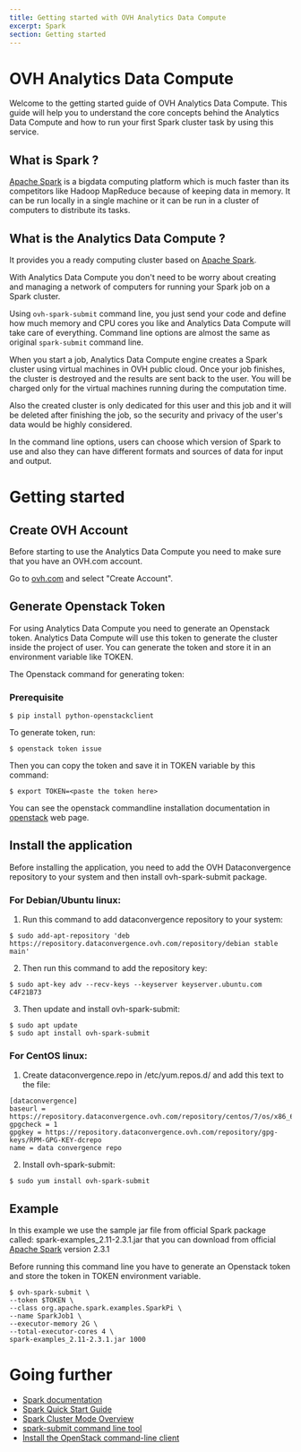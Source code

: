 ```yaml
---
title: Getting started with OVH Analytics Data Compute
excerpt: Spark
section: Getting started
---
```

# OVH Analytics Data Compute

Welcome to the getting started guide of OVH Analytics Data Compute. This guide will help you to 
understand the core concepts behind the Analytics Data Compute and how to run your first Spark 
cluster task by using this service.

## What is Spark ?

[Apache Spark](http://spark.apache.org/) is a bigdata computing platform which is much faster 
than its competitors like Hadoop MapReduce because of keeping data in memory. It can be run 
locally in a single machine or it can be run in a cluster of computers to distribute its tasks.

## What is the Analytics Data Compute ?

It provides you a ready computing cluster based on [Apache Spark](http://spark.apache.org/).

With Analytics Data Compute you don't need to be worry about creating and managing a network of 
computers for running your Spark job on a Spark cluster. 

Using `ovh-spark-submit` command line, you just send your code and define how much memory and 
CPU cores you like and Analytics Data Compute will take care of everything. Command line options 
are almost the same as original `spark-submit` command line.

When you start a job, Analytics Data Compute engine creates a Spark cluster using virtual machines 
in OVH public cloud. Once your job finishes, the cluster is destroyed and the results are sent 
back to the user. You will be charged only for the virtual machines running during the computation time. 

Also the created cluster is only dedicated for this user and this job and it will be deleted after 
finishing the job, so the security and privacy of the user's data would be highly considered.  

In the command line options, users can choose which version of Spark to use and also they can have 
different formats and sources of data for input and output.

# Getting started

## Create OVH Account

Before starting to use the Analytics Data Compute you need to make sure that you have an OVH.com account.

Go to [ovh.com](https://www.ovh.com/manager/web/login/) and select "Create Account".

## Generate Openstack Token

For using Analytics Data Compute you need to generate an Openstack token. Analytics Data Compute 
will use this token to generate the cluster inside the project of user. You can generate the token 
and store it in an environment variable like TOKEN. 

The Openstack command for generating token: 

### Prerequisite
```
$ pip install python-openstackclient
```

To generate token, run: 

```
$ openstack token issue
```
Then you can copy the token and save it in TOKEN variable by this command: 
```
$ export TOKEN=<paste the token here>
```
You can see the openstack commandline installation documentation in 
[openstack](https://docs.openstack.org/newton/user-guide/common/cli-install-openstack-command-line-clients.html) web page. 

## Install the application

Before installing the application, you need to add the OVH Dataconvergence repository to your 
system and then install ovh-spark-submit package. 

### For Debian/Ubuntu linux: 

1. Run this command to add dataconvergence repository to your system: 
```
$ sudo add-apt-repository 'deb https://repository.dataconvergence.ovh.com/repository/debian stable main'
```
2. Then run this command to add the repository key: 
```
$ sudo apt-key adv --recv-keys --keyserver keyserver.ubuntu.com C4F21B73
```
3. Then update and install ovh-spark-submit: 
```
$ sudo apt update
$ sudo apt install ovh-spark-submit
```

### For CentOS linux: 

1. Create dataconvergence.repo in /etc/yum.repos.d/ and add this text to the file:
```
[dataconvergence]
baseurl = https://repository.dataconvergence.ovh.com/repository/centos/7/os/x86_64/
gpgcheck = 1
gpgkey = https://repository.dataconvergence.ovh.com/repository/gpg-keys/RPM-GPG-KEY-dcrepo
name = data convergence repo
```

2. Install ovh-spark-submit: 
```
$ sudo yum install ovh-spark-submit
```

## Example 

In this example we use the sample jar file from official Spark package called: spark-examples_2.11-2.3.1.jar 
that you can download from official [Apache Spark](http://spark.apache.org/) version 2.3.1

Before running this command line you have to generate an Openstack token and store the token in 
TOKEN environment variable. 

```
$ ovh-spark-submit \
--token $TOKEN \
--class org.apache.spark.examples.SparkPi \
--name SparkJob1 \
--executor-memory 2G \
--total-executor-cores 4 \
spark-examples_2.11-2.3.1.jar 1000
```

# Going further

- [Spark documentation](https://spark.apache.org/docs/latest/)
- [Spark Quick Start Guide](https://spark.apache.org/docs/latest/quick-start.html)
- [Spark Cluster Mode Overview](https://spark.apache.org/docs/latest/cluster-overview.html)
- [spark-submit command line tool](https://spark.apache.org/docs/latest/submitting-applications.html)
- [Install the OpenStack command-line client](https://docs.openstack.org/newton/user-guide/common/cli-install-openstack-command-line-clients.html)